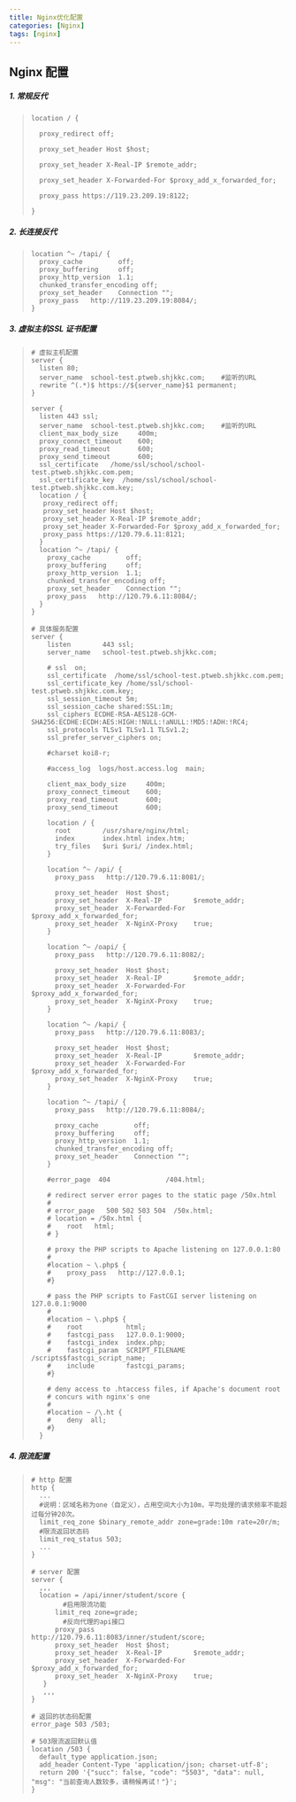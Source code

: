 ```yaml
---
title: Nginx优化配置
categories: [Nginx]
tags: [nginx]
---
```


## Nginx 配置



##### 1. 常规反代

> ```nginx
> location / {
> 
>   proxy_redirect off;
> 
>   proxy_set_header Host $host;
> 
>   proxy_set_header X-Real-IP $remote_addr;
> 
>   proxy_set_header X-Forwarded-For $proxy_add_x_forwarded_for;
> 
>   proxy_pass https://119.23.209.19:8122;
> 
> }
> 
> ```



##### 2. 长连接反代

> ```nginx
> location ^~ /tapi/ {
>   proxy_cache         off;
>   proxy_buffering     off;
>   proxy_http_version  1.1;
>   chunked_transfer_encoding off;
>   proxy_set_header    Connection "";
>   proxy_pass   http://119.23.209.19:8084/;
> }
> 
> ```



##### 3. 虚拟主机SSL 证书配置

> ```nginx
> # 虚拟主机配置
> server {
>   listen 80;
>   server_name  school-test.ptweb.shjkkc.com;    #监听的URL
>   rewrite ^(.*)$ https://${server_name}$1 permanent;
> }
> 
> server {
>   listen 443 ssl;
>   server_name  school-test.ptweb.shjkkc.com;    #监听的URL
>   client_max_body_size     400m;
>   proxy_connect_timeout    600;
>   proxy_read_timeout       600;
>   proxy_send_timeout       600;
>   ssl_certificate   /home/ssl/school/school-test.ptweb.shjkkc.com.pem;
>   ssl_certificate_key  /home/ssl/school/school-test.ptweb.shjkkc.com.key;
>   location / {
>    proxy_redirect off;
>    proxy_set_header Host $host;
>    proxy_set_header X-Real-IP $remote_addr;
>    proxy_set_header X-Forwarded-For $proxy_add_x_forwarded_for;
>    proxy_pass https://120.79.6.11:8121;
>   }
>   location ^~ /tapi/ {
>     proxy_cache         off;
>     proxy_buffering     off;
>     proxy_http_version  1.1;
>     chunked_transfer_encoding off;
>     proxy_set_header    Connection "";
>     proxy_pass   http://120.79.6.11:8084/;
>   }
> }
> 
> # 具体服务配置
> server {
>     listen       	443 ssl;
>     server_name  	school-test.ptweb.shjkkc.com;
> 
>     # ssl  on;
>     ssl_certificate  /home/ssl/school-test.ptweb.shjkkc.com.pem;
>     ssl_certificate_key /home/ssl/school-test.ptweb.shjkkc.com.key;
>     ssl_session_timeout 5m;
>     ssl_session_cache shared:SSL:1m;
>     ssl_ciphers ECDHE-RSA-AES128-GCM-SHA256:ECDHE:ECDH:AES:HIGH:!NULL:!aNULL:!MD5:!ADH:!RC4;
>     ssl_protocols TLSv1 TLSv1.1 TLSv1.2;
>     ssl_prefer_server_ciphers on;
>       
>     #charset koi8-r;
> 
>     #access_log  logs/host.access.log  main;
>     
>     client_max_body_size     400m;
>     proxy_connect_timeout    600;
>     proxy_read_timeout       600;
>     proxy_send_timeout       600;
> 
>     location / {
>       root		/usr/share/nginx/html;
>       index       index.html index.htm;
>       try_files	$uri $uri/ /index.html;
>     }
>     
>     location ^~ /api/ {
>       proxy_pass   http://120.79.6.11:8081/;
> 
>       proxy_set_header  Host $host;
>       proxy_set_header  X-Real-IP        $remote_addr;
>       proxy_set_header  X-Forwarded-For  $proxy_add_x_forwarded_for;
>       proxy_set_header  X-NginX-Proxy    true;
>     }
>     
>     location ^~ /oapi/ {
>       proxy_pass   http://120.79.6.11:8082/;
> 
>       proxy_set_header  Host $host;
>       proxy_set_header  X-Real-IP        $remote_addr;
>       proxy_set_header  X-Forwarded-For  $proxy_add_x_forwarded_for;
>       proxy_set_header  X-NginX-Proxy    true;
>     }
> 
>     location ^~ /kapi/ {
>       proxy_pass   http://120.79.6.11:8083/;
> 
>       proxy_set_header  Host $host;
>       proxy_set_header  X-Real-IP        $remote_addr;
>       proxy_set_header  X-Forwarded-For  $proxy_add_x_forwarded_for;
>       proxy_set_header  X-NginX-Proxy    true;
>     }
> 
>     location ^~ /tapi/ {
>       proxy_pass   http://120.79.6.11:8084/;
> 
>       proxy_cache         off;
>       proxy_buffering     off;
>       proxy_http_version  1.1;
>       chunked_transfer_encoding off;
>       proxy_set_header    Connection "";
>     }
> 
>     #error_page  404              /404.html;
> 
>     # redirect server error pages to the static page /50x.html
>     #
>     # error_page   500 502 503 504  /50x.html;
>     # location = /50x.html {
>     #    root   html;
>     # }
> 
>     # proxy the PHP scripts to Apache listening on 127.0.0.1:80
>     #
>     #location ~ \.php$ {
>     #    proxy_pass   http://127.0.0.1;
>     #}
> 
>     # pass the PHP scripts to FastCGI server listening on 127.0.0.1:9000
>     #
>     #location ~ \.php$ {
>     #    root           html;
>     #    fastcgi_pass   127.0.0.1:9000;
>     #    fastcgi_index  index.php;
>     #    fastcgi_param  SCRIPT_FILENAME  /scripts$fastcgi_script_name;
>     #    include        fastcgi_params;
>     #}
> 
>     # deny access to .htaccess files, if Apache's document root
>     # concurs with nginx's one
>     #
>     #location ~ /\.ht {
>     #    deny  all;
>     #}
>   }
> 
> ```



##### 4. 限流配置

> ```nginx
> # http 配置
> http {
>   ...
>   #说明：区域名称为one（自定义），占用空间大小为10m，平均处理的请求频率不能超过每分钟20次。
>   limit_req_zone $binary_remote_addr zone=grade:10m rate=20r/m;   
>   #限流返回状态码
>   limit_req_status 503;
>   ...
> }
> 
> # server 配置
> server {
>   ,,,
>   location = /api/inner/student/score {
>    	  #启用限流功能
>       limit_req zone=grade;
>    	  #反向代理的api接口
>       proxy_pass        http://120.79.6.11:8083/inner/student/score;
>       proxy_set_header  Host $host;
>       proxy_set_header  X-Real-IP        $remote_addr;
>       proxy_set_header  X-Forwarded-For  $proxy_add_x_forwarded_for;
>       proxy_set_header  X-NginX-Proxy    true;
>    }
>    ,,,
> }
> 
> # 返回的状态码配置
> error_page 503 /503;
> 
> # 503限流返回默认值
> location /503 {
>   default_type application.json;
>   add_header Content-Type 'application/json; charset-utf-8';
>   return 200 '{"succ": false, "code": "5503", "data": null, "msg": "当前查询人数较多，请稍候再试！"}';
> }
> ```
>
> 
